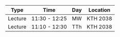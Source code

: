 Type | Time | Day | Location
---|---|---|---
Lecture | 11:30 - 12:25 | MW | KTH 2038
Lecture | 11:10 - 12:30 | TTh | KTH 2038